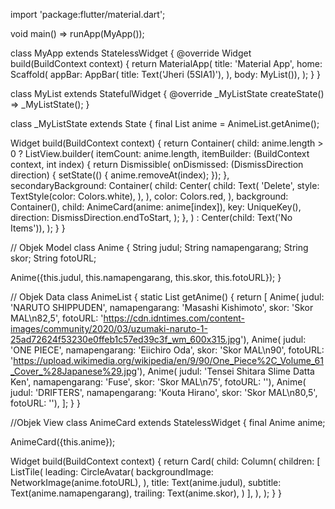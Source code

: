 import 'package:flutter/material.dart';

void main() => runApp(MyApp());

class MyApp extends StatelessWidget {
  @override
  Widget build(BuildContext context) {
    return MaterialApp(
      title: 'Material App',
      home: Scaffold(
          appBar: AppBar(
            title: Text('Jheri (5SIA1)'),
          ),
          body: MyList()),
    );
  }
}

class MyList extends StatefulWidget {
  @override
  _MyListState createState() => _MyListState();
}

class _MyListState extends State<MyList> {
  final List<Anime> anime = AnimeList.getAnime();

  Widget build(BuildContext context) {
    return Container(
      child: anime.length > 0
          ? ListView.builder(
              itemCount: anime.length,
              itemBuilder: (BuildContext context, int index) {
                return Dismissible(
                  onDismissed: (DismissDirection direction) {
                    setState(() {
                      anime.removeAt(index);
                    });
                  },
                  secondaryBackground: Container(
                    child: Center(
                      child: Text(
                        'Delete',
                        style: TextStyle(color: Colors.white),
                      ),
                    ),
                    color: Colors.red,
                  ),
                  background: Container(),
                  child: AnimeCard(anime: anime[index]),
                  key: UniqueKey(),
                  direction: DismissDirection.endToStart,
                );
              },
            )
          : Center(child: Text('No Items')),
    );
  }
}

// Objek Model
class Anime {
  String judul;
  String namapengarang;
  String skor;
  String fotoURL;

  Anime({this.judul, this.namapengarang, this.skor, this.fotoURL});
}

// Objek Data
class AnimeList {
  static List<Anime> getAnime() {
    return [
      Anime(
          judul: 'NARUTO SHIPPUDEN',
          namapengarang: 'Masashi Kishimoto',
          skor: 'Skor MAL\n82,5',
          fotoURL:
              'https://cdn.idntimes.com/content-images/community/2020/03/uzumaki-naruto-1-25ad72624f53230e0ffeb1c57ed39c3f_wm_600x315.jpg'),
      Anime(
          judul: 'ONE PIECE',
          namapengarang: 'Eiichiro Oda',
          skor: 'Skor MAL\n90',
          fotoURL:
              'https://upload.wikimedia.org/wikipedia/en/9/90/One_Piece%2C_Volume_61_Cover_%28Japanese%29.jpg'),
      Anime(
          judul: 'Tensei Shitara Slime Datta Ken',
          namapengarang: 'Fuse',
          skor: 'Skor MAL\n75',
          fotoURL:
              ''),
      Anime(
          judul: 'DRIFTERS',
          namapengarang: 'Kouta Hirano',
          skor: 'Skor MAL\n80,5',
          fotoURL:
              ''),
      ];
  }
}

//Objek View
class AnimeCard extends StatelessWidget {
  final Anime anime;

  AnimeCard({this.anime});

  Widget build(BuildContext context) {
    return Card(
      child: Column(
        children: <Widget>[
          ListTile(
            leading: CircleAvatar(
              backgroundImage: NetworkImage(anime.fotoURL),
            ),
            title: Text(anime.judul),
            subtitle: Text(anime.namapengarang),
            trailing: Text(anime.skor),
          )
        ],
      ),
    );
  }
}

